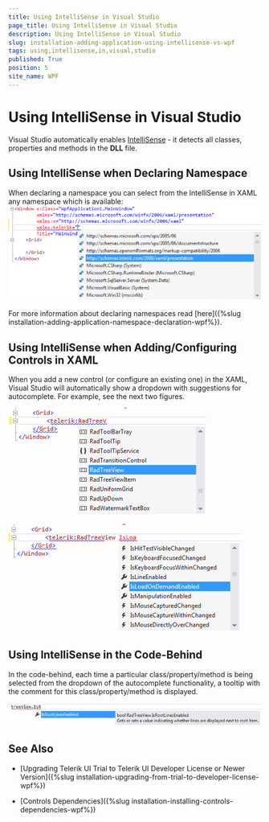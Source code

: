 ```yaml
---
title: Using IntelliSense in Visual Studio
page_title: Using IntelliSense in Visual Studio
description: Using IntelliSense in Visual Studio
slug: installation-adding-application-using-intellisense-vs-wpf
tags: using,intellisense,in,visual,studio
published: True
position: 5
site_name: WPF
---
```


# Using IntelliSense in Visual Studio

Visual Studio automatically enables [IntelliSense](http://en.wikipedia.org/wiki/IntelliSense) - it detects all classes, properties and methods in the __DLL__ file.

## Using IntelliSense when Declaring Namespace

When declaring a namespace you can select from the IntelliSense in XAML any namespace which is available:
![Common Installing Namespace Declaration 012 WPF](images/Common_InstallingNamespaceDeclaration_012_WPF.png)

For more information about declaring namespaces read [here]({%slug installation-adding-application-namespace-declaration-wpf%}).

## Using IntelliSense when Adding/Configuring Controls in XAML

When you add a new control (or configure an existing one) in the XAML, Visual Studio will automatically show a dropdown with suggestions for autocomplete. For example, see the next two figures.

![Common Installing Using Intellisense 012 WPF](images/Common_InstallingUsingIntellisense_012_WPF.png)

![Common Installing Using Intellisense 013 WPF](images/Common_InstallingUsingIntellisense_013_WPF.png)

## Using IntelliSense in the Code-Behind

In the code-behind, each time a particular class/property/method is being selected from the dropdown of the autocomplete functionality, a tooltip with the comment for this class/property/method is displayed.

![Common Installing Using Intellisense 014 WPF](images/Common_InstallingUsingIntellisense_014_WPF.png)

## See Also

 * [Upgrading Telerik UI Trial to Telerik UI Developer License or Newer Version]({%slug installation-upgrading-from-trial-to-developer-license-wpf%})

 * [Controls Dependencies]({%slug installation-installing-controls-dependencies-wpf%})

